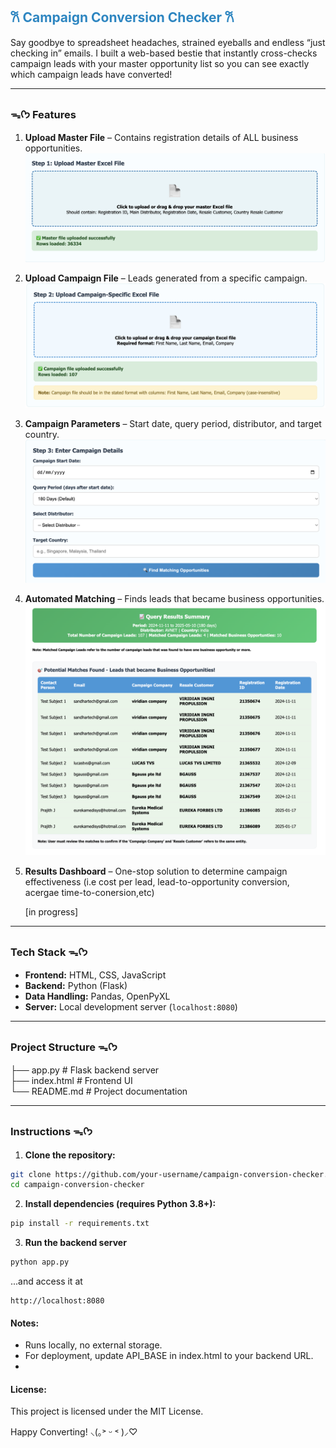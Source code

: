 ## <span style="color: #2E86C1;"> 𐙚 Campaign Conversion Checker 𐙚 </span>
Say goodbye to spreadsheet headaches, strained eyeballs and endless “just checking in” emails. I built a web-based bestie that instantly cross-checks campaign leads with your master opportunity list so you can see exactly which campaign leads have converted! 

---

### ᯓᡣ𐭩 Features 

1. **Upload Master File** – Contains registration details of ALL business opportunities.
![Upload Master File](/images/step_1.png)

2. **Upload Campaign File** – Leads generated from a specific campaign.
![Upload Master File](/images/step_2.png)

3. **Campaign Parameters** – Start date, query period, distributor, and target country.
![Upload Master File](/images/step_3.png)

4. **Automated Matching** – Finds leads that became business opportunities.
![Upload Master File](/images/matches.png)

5. **Results Dashboard** – One-stop solution to determine campaign effectiveness (i.e cost per lead, lead-to-opportunity conversion, acergae time-to-conersion,etc) 

    [in progress]


---

### Tech Stack ᯓᡣ𐭩

- **Frontend:** HTML, CSS, JavaScript  
- **Backend:** Python (Flask)  
- **Data Handling:** Pandas, OpenPyXL  
- **Server:** Local development server (`localhost:8080`)

---

### Project Structure ᯓᡣ𐭩
├── app.py # Flask backend server <br>
├── index.html # Frontend UI<br>
└── README.md # Project documentation<br>


---

### Instructions ᯓᡣ𐭩

1. **Clone the repository:**
```bash
git clone https://github.com/your-username/campaign-conversion-checker.git
cd campaign-conversion-checker
```

2. **Install dependencies (requires Python 3.8+):**
```bash
pip install -r requirements.txt
```

3. **Run the backend server**
```bash
python app.py
```
...and access it at 
```arduino
http://localhost:8080
```

#### Notes:
- Runs locally, no external storage. <br>
- For deployment, update API_BASE in index.html to your backend URL.<br>
- 

#### License: 
This project is licensed under the MIT License.


Happy Converting! ⸜(｡˃ ᵕ ˂ )⸝♡